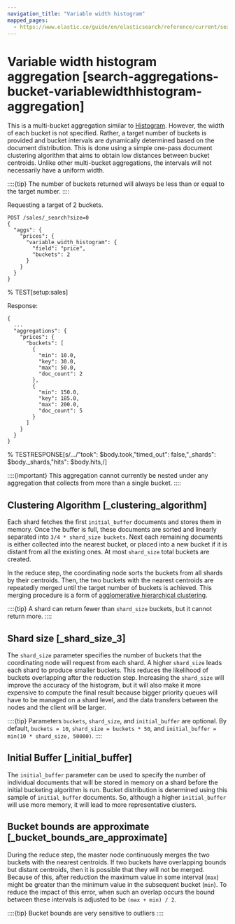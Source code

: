 ```yaml
---
navigation_title: "Variable width histogram"
mapped_pages:
  - https://www.elastic.co/guide/en/elasticsearch/reference/current/search-aggregations-bucket-variablewidthhistogram-aggregation.html
---
```


# Variable width histogram aggregation [search-aggregations-bucket-variablewidthhistogram-aggregation]


This is a multi-bucket aggregation similar to [Histogram](/reference/data-analysis/aggregations/search-aggregations-bucket-histogram-aggregation.md). However, the width of each bucket is not specified. Rather, a target number of buckets is provided and bucket intervals are dynamically determined based on the document distribution. This is done using a simple one-pass document clustering algorithm that aims to obtain low distances between bucket centroids. Unlike other multi-bucket aggregations, the intervals will not necessarily have a uniform width.

::::{tip}
The number of buckets returned will always be less than or equal to the target number.
::::


Requesting a target of 2 buckets.

```console
POST /sales/_search?size=0
{
  "aggs": {
    "prices": {
      "variable_width_histogram": {
        "field": "price",
        "buckets": 2
      }
    }
  }
}
```
%  TEST[setup:sales]

Response:

```console-result
{
  ...
  "aggregations": {
    "prices": {
      "buckets": [
        {
          "min": 10.0,
          "key": 30.0,
          "max": 50.0,
          "doc_count": 2
        },
        {
          "min": 150.0,
          "key": 185.0,
          "max": 200.0,
          "doc_count": 5
        }
      ]
    }
  }
}
```
%  TESTRESPONSE[s/.../"took": $body.took,"timed_out": false,"_shards": $body._shards,"hits": $body.hits,/]

::::{important}
This aggregation cannot currently be nested under any aggregation that collects from more than a single bucket.
::::


## Clustering Algorithm [_clustering_algorithm]

Each shard fetches the first `initial_buffer` documents and stores them in memory. Once the buffer is full, these documents are sorted and linearly separated into `3/4 * shard_size buckets`. Next each remaining documents is either collected into the nearest bucket, or placed into a new bucket if it is distant from all the existing ones. At most `shard_size` total buckets are created.

In the reduce step, the coordinating node sorts the buckets from all shards by their centroids. Then, the two buckets with the nearest centroids are repeatedly merged until the target number of buckets is achieved. This merging procedure is a form of [agglomerative hierarchical clustering](https://en.wikipedia.org/wiki/Hierarchical_clustering).

::::{tip}
A shard can return fewer than `shard_size` buckets, but it cannot return more.
::::



## Shard size [_shard_size_3]

The `shard_size` parameter specifies the number of buckets that the coordinating node will request from each shard. A higher `shard_size` leads each shard to produce smaller buckets. This reduces the likelihood of buckets overlapping after the reduction step. Increasing the `shard_size` will improve the accuracy of the histogram, but it will also make it more expensive to compute the final result because bigger priority queues will have to be managed on a shard level, and the data transfers between the nodes and the client will be larger.

::::{tip}
Parameters `buckets`, `shard_size`, and `initial_buffer` are optional. By default, `buckets = 10`, `shard_size = buckets * 50`, and `initial_buffer = min(10 * shard_size, 50000)`.
::::



## Initial Buffer [_initial_buffer]

The `initial_buffer` parameter can be used to specify the number of individual documents that will be stored in memory on a shard before the initial bucketing algorithm is run. Bucket distribution is determined using this sample of `initial_buffer` documents. So, although a higher `initial_buffer` will use more memory, it will lead to more representative clusters.


## Bucket bounds are approximate [_bucket_bounds_are_approximate]

During the reduce step, the master node continuously merges the two buckets with the nearest centroids. If two buckets have overlapping bounds but distant centroids, then it is possible that they will not be merged. Because of this, after reduction the maximum value in some interval (`max`) might be greater than the minimum value in the subsequent bucket (`min`). To reduce the impact of this error, when such an overlap occurs the bound between these intervals is adjusted to be `(max + min) / 2`.

::::{tip}
Bucket bounds are very sensitive to outliers
::::



